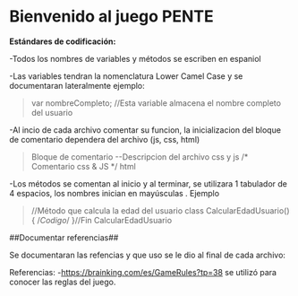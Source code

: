  # Bienvenido al juego PENTE #

**Estándares de codificación:**

-Todos los nombres de variables y métodos se escriben en espaniol

-Las variables tendran la nomenclatura Lower Camel Case y se documentaran lateralmente ejemplo:

>var nombreCompleto; //Esta variable almacena el nombre completo del usuario 

-Al incio de cada archivo comentar su funcion, la inicializacion del bloque de comentario dependera del archivo (js, css, html)


> 	Bloque de comentario 
>	--Descripcion del archivo 
>	css y js    /*		Comentario css & JS 	*/
>	html	    <!--   comentario  html       -->


-Los métodos se comentan al inicio y al terminar, se utilizara 1 tabulador de 4 espacios, los nombres  inician  en mayúsculas .
Ejemplo

>    //Método que calcula la edad del usuario
>    class CalcularEdadUsuario(){
>		/*Codigo*/
>   }//Fin CalcularEdadUsuario


##Documentar referencias##

Se documentaran las refencias y que uso se le dio al final de cada archivo:

Referencias:
-https://brainking.com/es/GameRules?tp=38  se utilizó para conocer las reglas del juego.
